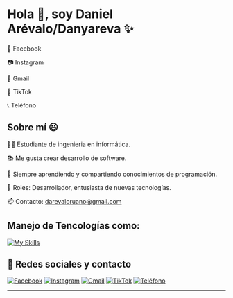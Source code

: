 # Hola 👋, soy Daniel Arévalo/Danyareva ✨
📘 Facebook

📷 Instagram

📧 Gmail

🎵 TikTok

📞 Teléfono

## Sobre mí 😃

👨‍💻 Estudiante de ingenieria en informática.

📚 Me gusta crear desarrollo de software.

🧠 Siempre aprendiendo y compartiendo conocimientos de programación.

💼 Roles: Desarrollador, entusiasta de nuevas tecnologías.

📫 Contacto: darevaloruano@gmail.com

Manejo de Tencologías como: 
---
[![My Skills](https://skillicons.dev/icons?i=arduino,cpp,c,cs,html,java,github,sublime,vscode,visualstudio)](https://skillicons.dev)
## 📱 Redes sociales y contacto

[![Facebook](https://img.shields.io/badge/Facebook-1877F2?style=for-the-badge&logo=facebook&logoColor=white)](https://www.facebook.com/share/1H9KGCaztj/?mibextid=wwXIfr)
[![Instagram](https://img.shields.io/badge/Instagram-E4405F?style=for-the-badge&logo=instagram&logoColor=white)](https://www.instagram.com/dany_arev?igsh=MTdncjFsZnI5d2Flbg==)
[![Gmail](https://img.shields.io/badge/Gmail-D14836?style=for-the-badge&logo=gmail&logoColor=white)](mailto:darevaloruanogt@gmail.com)
[![TikTok](https://img.shields.io/badge/TikTok-000000?style=for-the-badge&logo=tiktok&logoColor=white)](https://www.tiktok.com/@danyarev4?_t=ZM-8vq85Qr66Jp&_r=1)
[![Teléfono](https://img.shields.io/badge/Teléfono-25D366?style=for-the-badge&logo=whatsapp&logoColor=white)](tel:+50259723950)

---






